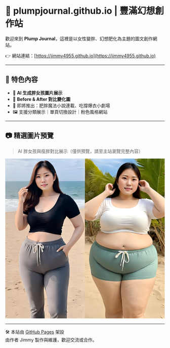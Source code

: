 # 🐷 plumpjournal.github.io | 豐滿幻想創作站

歡迎來到 **Plump Journal**，這裡是以女性變胖、幻想肥化為主題的圖文創作網站。

👉 網站連結：[https://jimmy4955.github.io](https://jimmy4955.github.io)

---

## 📌 特色內容

- 📸 **AI 生成胖女孩圖片展示**
- 🔄 **Before & After 對比變化圖**
- 💬 即將推出：肥胖魔法小說連載、吃撐爆衣小劇場
- 🖼️ 支援分類展示｜單頁切換設計｜粉色風格網站

---

## 📷 精選圖片預覽

> AI 胖女孩與瘦胖對比展示（僅供預覽，請至主站瀏覽完整內容）

![preview](https://raw.githubusercontent.com/jimmy4955/plumpjournal.github.io/main/Alcreate/BeforeAndAfter/ba04.png)

---

🛠️ 本站由 [GitHub Pages](https://pages.github.com/) 架設  
由作者 Jimmy 製作與維護，歡迎交流或合作。
